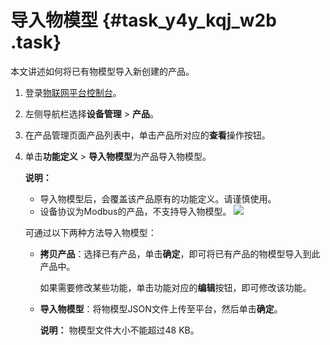 # 导入物模型 {#task_y4y_kqj_w2b .task}

本文讲述如何将已有物模型导入新创建的产品。

1.  登录[物联网平台控制台](http://iot.console.aliyun.com/)。
2.  左侧导航栏选择**设备管理** \> **产品**。
3.  在产品管理页面产品列表中，单击产品所对应的**查看**操作按钮。
4.  单击**功能定义** \> **导入物模型**为产品导入物模型。 

    **说明：** 

    -   导入物模型后，会覆盖该产品原有的功能定义。请谨慎使用。
    -   设备协议为Modbus的产品，不支持导入物模型。
    ![](http://static-aliyun-doc.oss-cn-hangzhou.aliyuncs.com/assets/img/17785/155739884910884_zh-CN.png)

    可通过以下两种方法导入物模型：

    -   **拷贝产品**：选择已有产品，单击**确定**，即可将已有产品的物模型导入到此产品中。

        如果需要修改某些功能，单击功能对应的**编辑**按钮，即可修改该功能。

    -   **导入物模型**：将物模型JSON文件上传至平台，然后单击**确定**。

        **说明：** 物模型文件大小不能超过48 KB。



